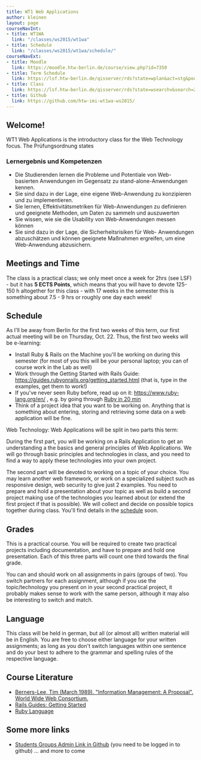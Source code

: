 ```yaml
---
title: WT1 Web Applications
author: kleinen
layout: page
courseNavInt:
- title: WT1WA
  link: "/classes/ws2015/wt1wa"
- title: Schedule
  link: "/classes/ws2015/wt1wa/schedule/"
courseNavExt:
- title: Moodle
  link: https://moodle.htw-berlin.de/course/view.php?id=7350
- title: Term Schedule
  link: https://lsf.htw-berlin.de/qisserver/rds?state=wplan&act=stg&pool=stg&P.subc=plan&k_abstgv.abstgvnr=168&idcol=k_abstgv.abstgvnr&idval=168&r_zuordabstgv.semvonint=1&k_abstgv.dtxt=internationale&missing=allTerms&r_zuordabstgv.sembisint=1&purge=n&getglobal=n&text=Internationale+Medieninformatik+%28M%29%2C+PrüfungsOrdnung+20082
- title: Class
  link: https://lsf.htw-berlin.de/qisserver/rds?state=wsearchv&search=2&veranstaltung.veranstid=107338
- title: Github
  link: https://github.com/htw-imi-wt1wa-ws2015/
---
```


## Welcome!

WT1 Web Applications is the introductory class for the Web Technology focus. The Pr&uuml;fungsordnung states

### Lernergebnis und Kompetenzen

* Die Studierenden lernen die Probleme und Potentiale von Web- basierten Anwendungen im Gegensatz zu stand-alone-Anwendungen kennen.
* Sie sind dazu in der Lage, eine eigene Web-Anwendung zu konzipieren und zu implementieren.
* Sie lernen, Effektivit&auml;tsmetriken f&uuml;r Web-Anwendungen zu definieren und geeignete Methoden, um Daten zu sammeln und auszuwerten
* Sie wissen, wie sie die Usability von Web-Anwendungen messen k&ouml;nnen
* Sie sind dazu in der Lage, die Sicherheitsrisiken f&uuml;r Web- Anwendungen abzusch&auml;tzen und k&ouml;nnen geeignete Maßnahmen ergreifen, um eine Web-Anwendung abzusichern.

## Meetings and Time

The class is a practical class; we only meet once a week for 2hrs (see LSF) -
but it has **5 ECTS Points**, which means that you will have to devote 125-150 h altogether for this class - with 17 weeks in the semester this is something about 7.5 - 9 hrs or roughly one day each week!

## Schedule

As I'll be away from Berlin for the first two weeks of this term, our first actual meeting will be on Thursday, Oct. 22. Thus, the first two weeks will be e-learning:

- Install Ruby & Rails on the Machine you'll be working on during this semester (for most of you this will be your personal laptop; you can of course work in the Lab as well)
- Work through the Getting Started with Rails Guide: https://guides.rubyonrails.org/getting_started.html (that is, type in the examples, get them to work!)
- If you've never seen Ruby before, read up on it: https://www.ruby-lang.org/en/ , e.g. by going through [Ruby in 20 min](https://www.ruby-lang.org/en/documentation/quickstart/)
- Think of a project idea that you want to be working on.
Anything that is something about entering, storing and retrieving some data on a web application will be fine.

Web Technology: Web Applications will be split in two parts this term:

During the first part, you will be working on a Rails Application to get an understanding a the basics and general principles of Web Applications. We will go through basic principles and technologies in class, and
you need to find a way to apply these technologies into
your own project.

The second part will be devoted to working on a topic
of your choice. You may learn another web framework, or
work on a specialized subject such as responsive design, web security to give just 2 examples.
You need to prepare and hold a presentation about your
topic as well as build a second project making use of
the technologies you learned about (or extend the first project if that is possible). We will collect and decide on possible topics together during class.
You'll find details in the [schedule](schedule/) soon.

## Grades

This is a practical course. You will be required to create two practical projects including documentation, and have to prepare and hold one presentation.
Each of this three parts will count one third towards the final grade.

You can and should work on all assignments in pairs (groups of two). You switch partners for each assignment, although if you use the topic/technology you present on in
your second practical project, it probably makes sense to work with the same person, although it may also be interesting to switch and match.

## Language

This class will be held in german, but all (or almost all) written material will
be in English. You are free to choose either language for your written assignments;
as long as you don't switch languages within one sentence and do your best to
adhere to the grammar and spelling rules of the respective language.

## Course Literature

* [Berners-Lee, Tim (March 1989). "Information Management: A Proposal". World Wide Web Consortium. ](https://www.w3.org/History/1989/proposal.html)
* [Rails Guides: Getting Started](https://guides.rubyonrails.org/getting_started.html)
* [Ruby Language](https://www.ruby-lang.org/en/)

## Some more links

* [Students Groups Admin Link in Github](https://github.com/htw-imi-wt1wa-ws2015/ruby-learning/settings/collaboration) (you need to be logged in to github)
... and more to come

